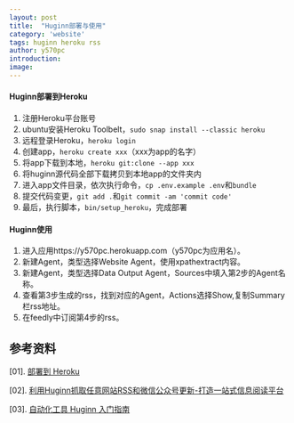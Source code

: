```yaml
---
layout: post
title:  "Huginn部署与使用"
category: 'website'
tags: huginn heroku rss
author: y570pc
introduction: 
image:  
---
```


#### Huginn部署到Heroku

1. 注册Heroku平台账号
2. ubuntu安装Heroku Toolbelt，`sudo snap install --classic heroku`
3. 远程登录Heroku，`heroku login`
4. 创建app，`heroku create xxx`（xxx为app的名字）
5. 将app下载到本地，`heroku git:clone --app xxx`
6. 将huginn源代码全部下载拷贝到本地app的文件夹内
7. 进入app文件目录，依次执行命令，`cp .env.example .env`和`bundle`
8. 提交代码变更，`git add .`和`git commit -am 'commit code'`
9. 最后，执行脚本，`bin/setup_heroku`，完成部署

#### Huginn使用

1. 进入应用https://y570pc.herokuapp.com（y570pc为应用名）。
2. 新建Agent，类型选择Website Agent，使用xpathextract内容。
3. 新建Agent，类型选择Data Output Agent，Sources中填入第2步的Agent名称。
4. 查看第3步生成的rss，找到对应的Agent，Actions选择Show,复制Summary栏rss地址。
5. 在feedly中订阅第4步的rss。


## 参考资料

[01]. [部署到 Heroku](http://git.huginn.cn/docs/%E9%83%A8%E7%BD%B2%E5%88%B0Heroku.html)

[02]. [利用Huginn抓取任意网站RSS和微信公众号更新-打造一站式信息阅读平台](https://wzfou.com/huginn-rss/)

[03]. [自动化工具 Huginn 入门指南](https://medium.com/cnhinata/%E8%87%AA%E5%8A%A8%E5%8C%96%E5%B7%A5%E5%85%B7-huginn-%E5%85%A5%E9%97%A8%E6%8C%87%E5%8D%97-db63aae0ee25)